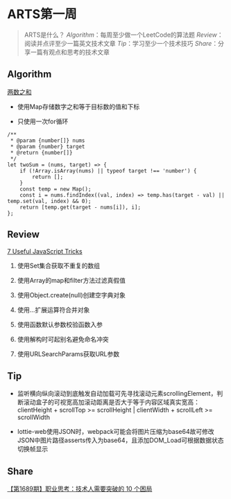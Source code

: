 # ARTS第一周

> ARTS是什么？
> *Algorithm*：每周至少做一个LeetCode的算法题
> *Review*：阅读并点评至少一篇英文技术文章
> *Tip*：学习至少一个技术技巧
> *Share*：分享一篇有观点和思考的技术文章



## Algorithm



[两数之和](https://leetcode-cn.com/explore/interview/card/tencent/221/array-and-strings/894/)



- 使用Map存储数字之和等于目标数的值和下标

- 只使用一次for循环



```
/**
 * @param {number[]} nums
 * @param {number} target
 * @return {number[]}
 */
let twoSum = (nums, target) => {
    if (!Array.isArray(nums) || typeof target !== 'number') {
        return [];
    }
    const temp = new Map();
    const i = nums.findIndex((val, index) => temp.has(target - val) || temp.set(val, index) && 0);
    return [temp.get(target - nums[i]), i];
};
```



## Review



[7 Useful JavaScript Tricks](https://davidwalsh.name/javascript-tricks)



1. 使用Set集合获取不重复的数组

1. 使用Array的map和filter方法过滤真假值

1. 使用Object.create(null)创建空字典对象

1. 使用...扩展运算符合并对象

1. 使用函数默认参数校验函数入参

1. 使用解构时可起别名避免命名冲突

1. 使用URLSearchParams获取URL参数



## Tip



- 监听横向纵向滚动到底触发自动加载可先寻找滚动元素scrollingElement，判断滚动盒子的可视宽高加滚动距离是否大于等于内容区域真实宽高：clientHeight + scrollTop >= scrollHeight | clientWidth + scrollLeft >= scrollWidth

- lottie-web使用JSON时，webpack可能会将图片压缩为base64故可修改JSON中图片路径asserts传入为base64，且添加DOM_Load可根据数据状态切换帧显示



## Share



[【第1689期】职业思考：技术人需要突破的 10 个困局](https://mp.weixin.qq.com/s/4bniPjbHzqMDFDkxb6_i9Q)